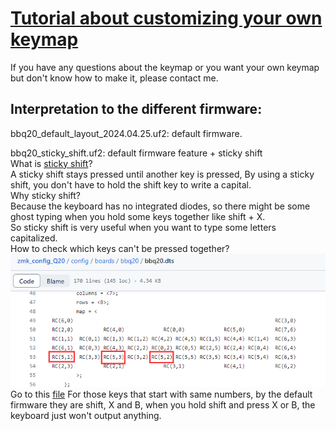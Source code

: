 # [Tutorial about customizing your own keymap](https://github.com/ZitaoTech/zmk_config_Q20)  
If you have any questions about the keymap or you want your own keymap but don't know how to make it, please contact me.

## Interpretation to the different firmware:

bbq20_default_layout_2024.04.25.uf2: default firmware.  

bbq20_sticky_shift.uf2: default firmware feature + sticky shift  
What is [sticky shift](https://zmk.dev/docs/behaviors/sticky-key)?  
A sticky shift stays pressed until another key is pressed, By using a sticky shift, you don't have to hold the shift key to write a capital.  
Why sticky shift?  
Because the keyboard has no integrated diodes, so there might be some ghost typing when you hold some keys together like shift + X.  
So sticky shift is very useful when you want to type some letters capitalized.  
How to check which keys can't be pressed together?  
![sticky_shift_doc](https://github.com/ZitaoTech/BBQ20-USB_BLE_Keyboard/blob/main/Pics/Q20_sticky_shift_doc.png)  
Go to this [file](https://github.com/ZitaoTech/zmk_config_Q20/blob/main/config/boards/bbq20/bbq20.dts) For those keys that start with same numbers, by the default firmware they are shift, X and B, when you hold shift and press X or B, the keyboard just won't output anything.
